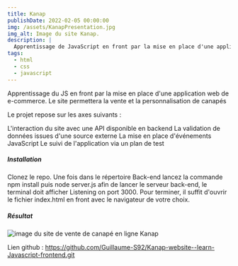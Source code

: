 ```yaml
---
title: Kanap
publishDate: 2022-02-05 00:00:00
img: /assets/KanapPresentation.jpg
img_alt: Image du site Kanap.
description: |
  Apprentissage de JavaScript en front par la mise en place d'une application web de e-commerce. Le site permettera la vente et la personnalisation de canapés.
tags:
  - html  
  - css
  - javascript
---
```


Apprentissage du JS en front par la mise en place d'une application web de e-commerce. Le site permettera la vente et la personnalisation de canapés

Le projet repose sur les axes suivants :

L'interaction du site avec une API disponible en backend
La validation de données issues d'une source externe
La mise en place d'événements JavaScript
Le suivi de l'application via un plan de test

##### Installation

Clonez le repo. Une fois dans le répertoire Back-end lancez la commande npm install puis node server.js afin de lancer le serveur back-end, le terminal doit afficher Listening on port 3000. Pour terminer, il suffit d'ouvrir le fichier index.html en front avec le navigateur de votre choix.

##### Résultat

![image du site de vente de canapé en ligne Kanap](/assets/Kanap.jpg )



Lien github : https://github.com/Guillaume-S92/Kanap-website--learn-Javascript-frontend.git